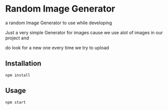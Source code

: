 # Random Image Generator
a random Image Generator to use while developing  

Just a very simple Generator for images cause we use alot of images in our project and 

do look for a new one every time we try to upload 

## Installation  
```
npm install
```

## Usage 

```
npm start
```

